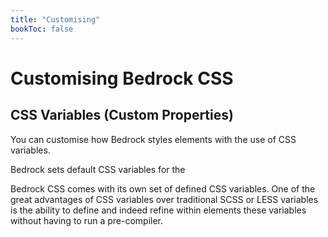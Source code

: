 ```yaml
---
title: "Customising"
bookToc: false
---
```


# Customising Bedrock CSS

## CSS Variables (Custom Properties)

You can customise how Bedrock styles elements with the use of CSS variables.    

Bedrock sets default CSS variables for the 

Bedrock CSS comes with its own set of defined CSS variables. One of the great advantages of CSS variables over traditional SCSS or LESS variables is the ability to define and indeed refine within elements these variables without having to run a pre-compiler.

